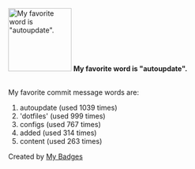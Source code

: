 <img src="https://my-badges.github.io/my-badges/favorite-word.png" alt="My favorite word is &quot;autoupdate&quot;." title="My favorite word is &quot;autoupdate&quot;." width="128">
<strong>My favorite word is &quot;autoupdate&quot;.</strong>
<br><br>

My favorite commit message words are:

1. autoupdate (used 1039 times)
2. 'dotfiles' (used 999 times)
3. configs (used 767 times)
4. added (used 314 times)
5. content (used 263 times)


Created by <a href="https://github.com/my-badges/my-badges">My Badges</a>